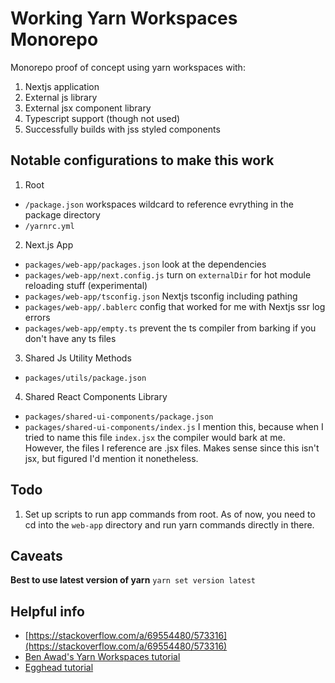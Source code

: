 # Working Yarn Workspaces Monorepo 
Monorepo proof of concept using yarn workspaces with:
1. Nextjs application
2. External js library
3. External jsx component library
4. Typescript support (though not used)
5. Successfully builds with jss styled components

## Notable configurations to make this work
1. Root
- `/package.json` workspaces wildcard to reference evrything in the package directory
- `/yarnrc.yml`

2. Next.js App
- `packages/web-app/packages.json` look at the dependencies
- `packages/web-app/next.config.js` turn on `externalDir` for hot module reloading stuff (experimental)
- `packages/web-app/tsconfig.json` Nextjs tsconfig including pathing
- `packages/web-app/.bablerc` config that worked for me with Nextjs ssr log errors
- `packages/web-app/empty.ts` prevent the ts compiler from barking if you don't have any ts files

3. Shared Js Utility Methods
- `packages/utils/package.json`

4. Shared React Components Library
- `packages/shared-ui-components/package.json`
- `packages/shared-ui-components/index.js` I mention this, because when I tried to name this file `index.jsx` the compiler would bark at me. However, the files I reference are .jsx files. Makes sense since this isn't jsx, but figured I'd mention it nonetheless. 


## Todo
1. Set up scripts to run app commands from root. As of now, you need to cd into the `web-app` directory and run yarn commands directly in there.

## Caveats
**Best to use latest version of yarn**
`yarn set version latest`

## Helpful info
- [https://stackoverflow.com/a/69554480/573316](https://stackoverflow.com/a/69554480/573316)
- [Ben Awad's Yarn Workspaces tutorial](https://www.youtube.com/watch?v=G8KXFWftCg0)
- [Egghead tutorial](https://egghead.io/lessons/react-use-yarn-workspaces-to-share-code-with-cra-and-create-react-native-app-in-a-monorepo)
